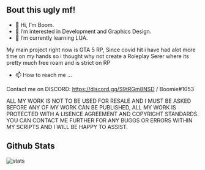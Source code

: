 ## Bout this ugly mf!
- 👋 Hi, I’m Boom.
- 👀 I’m interested in Development and Graphics Design.
- 🌱 I’m currently learning LUA.

My main project right now is GTA 5 RP, Since covid hit i have had alot more time on my hands so i thought why not create a Roleplay Serer where its pretty much free roam and is strict on RP

- 📫 How to reach me ...

Contact me on DISCORD: https://discord.gg/S9tRGm8NSD / Boomie#1053


ALL MY WORK IS NOT TO BE USED FOR RESALE AND I MUST BE ASKED BEFORE ANY OF MY WORK CAN BE PUBLISHED, ALL MY WORK IS PROTECTED WITH A LISENCE AGREEMENT AND COPYRIGHT STANDARDS.
YOU CAN CONTACT ME FURTHER FOR ANY BUGGS OR ERRORS WITHIN MY SCRIPTS AND I WILL BE HAPPY TO ASSIST.

## Github Stats
![stats](https://github-readme-stats.vercel.app/api?username=boom1053&count_private=true&show_icons=true&theme=dracula&layout=compact&hide_title=true&hide_rank=false)

<!---
THIS IS A READ ME FILED AND IS ALSO ACTING AS A COPYRIGHT ACT OF 2021 USCR Laws
--->
